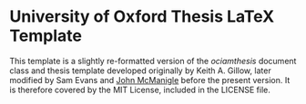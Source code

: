 # University of Oxford Thesis LaTeX Template

This template is a slightly re-formatted version of the _ociamthesis_ document class and thesis template developed originally by Keith A. Gillow, later modified by Sam Evans and [John McManigle](https://github.com/mcmanigle/OxThesis) before the present version. It is therefore covered by the MIT License, included in the LICENSE file.
